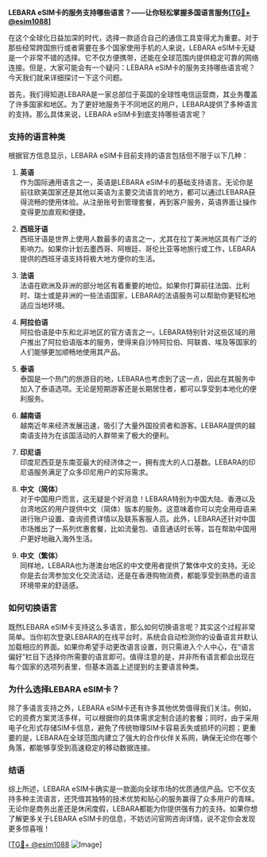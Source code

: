 **LEBARA eSIM卡的服务支持哪些语言？——让你轻松掌握多国语言服务[[TG💪+ @esim1088](https://t.me/s/esim1088)]**

在这个全球化日益加深的时代，选择一款适合自己的通信工具变得尤为重要。对于那些经常跨国旅行或者需要在多个国家使用手机的人来说，LEBARA eSIM卡无疑是一个非常不错的选择。它不仅方便携带，还能在全球范围内提供稳定可靠的网络连接。但是，大家可能会有一个疑问：LEBARA eSIM卡的服务支持哪些语言呢？今天我们就来详细探讨一下这个问题。

首先，我们得知道LEBARA是一家总部位于英国的全球性电信运营商，其业务覆盖了许多国家和地区。为了更好地服务于不同地区的用户，LEBARA提供了多种语言的支持。那么具体来说，LEBARA eSIM卡到底支持哪些语言呢？

### 支持的语言种类

根据官方信息显示，LEBARA eSIM卡目前支持的语言包括但不限于以下几种：

1. **英语**  
   作为国际通用语言之一，英语是LEBARA eSIM卡的基础支持语言。无论你是前往欧美国家还是其他以英语为主要交流语言的地方，都可以通过LEBARA获得流畅的使用体验。从注册账号到管理套餐，再到客户服务，英语界面让操作变得更加直观和便捷。

2. **西班牙语**  
   西班牙语是世界上使用人数最多的语言之一，尤其在拉丁美洲地区具有广泛的影响力。如果你计划去墨西哥、阿根廷、哥伦比亚等地旅行或工作，LEBARA提供的西班牙语支持将极大地方便你的生活。

3. **法语**  
   法语在欧洲及非洲的部分地区有着重要的地位。如果你打算前往法国、比利时、瑞士或是非洲的一些法语国家，LEBARA的法语服务可以帮助你更轻松地适应当地环境。

4. **阿拉伯语**  
   阿拉伯语是中东和北非地区的官方语言之一。LEBARA特别针对这些区域的用户推出了阿拉伯语版本的服务，使得来自沙特阿拉伯、阿联酋、埃及等国家的人们能够更加顺畅地使用其产品。

5. **泰语**  
   泰国是一个热门的旅游目的地，LEBARA也考虑到了这一点，因此在其服务中加入了泰语选项。无论是短期游客还是长期居住者，都可以享受到本地化的便利服务。

6. **越南语**  
   越南近年来经济发展迅速，吸引了大量外国投资者和游客。LEBARA提供的越南语支持为在该国活动的人群带来了极大的便利。

7. **印尼语**  
   印度尼西亚是东南亚最大的经济体之一，拥有庞大的人口基数。LEBARA的印尼语服务满足了众多印尼用户的实际需求。

8. **中文（简体）**  
   对于中国用户而言，这无疑是个好消息！LEBARA特别为中国大陆、香港以及台湾地区的用户提供中文（简体）版本的服务。这意味着你可以完全用母语来进行账户设置、查询资费详情以及联系客服人员。此外，LEBARA还针对中国市场推出了一系列优惠套餐，比如流量包、语音通话时长等，旨在帮助中国用户更好地融入海外生活。

9. **中文（繁体）**  
   同样地，LEBARA也为港澳台地区的中文使用者提供了繁体中文的支持。无论你是去台湾参加文化交流活动，还是在香港购物消费，都能享受到熟悉的语言环境带来的舒适感。

### 如何切换语言

既然LEBARA eSIM卡支持这么多语言，那么如何切换语言呢？其实这个过程非常简单。当你初次登录LEBARA的在线平台时，系统会自动检测你的设备语言并默认加载相应的界面。如果你希望手动更改语言设置，则只需进入个人中心，在“语言偏好”栏目下选择你所需要的语言即可。值得注意的是，并非所有语言都会出现在每个国家的选项列表里，但基本涵盖上述提到的主要语言种类。

### 为什么选择LEBARA eSIM卡？

除了多语言支持之外，LEBARA eSIM卡还有许多其他优势值得我们关注。例如，它的资费方案灵活多样，可以根据你的具体需求定制合适的套餐；同时，由于采用电子化形式存储SIM卡信息，避免了传统物理SIM卡容易丢失或损坏的问题；更重要的是，LEBARA在全球范围内建立了强大的合作伙伴关系网，确保无论你在哪个角落，都能够享受到高速稳定的移动数据连接。

### 结语

综上所述，LEBARA eSIM卡确实是一款面向全球市场的优质通信产品。它不仅支持多种主流语言，还凭借其独特的技术优势和贴心的服务赢得了众多用户的青睐。无论你是商务出差还是休闲度假，LEBARA都能为你提供强有力的支持。如果你想了解更多关于LEBARA eSIM卡的信息，不妨访问官网咨询详情，说不定你会发现更多惊喜哦！

[[TG💪+ @esim1088](https://t.me/s/esim1088) ![Image](https://i.postimg.cc/4NQfJmqS/Snipaste-2025-05-13-00-14-12.png)]